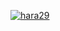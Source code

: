 [![hara29](https://circleci.com/gh/hara29/MovieApp.svg?style=svg)](https://circleci.com/gh/hara29/MovieApp)

